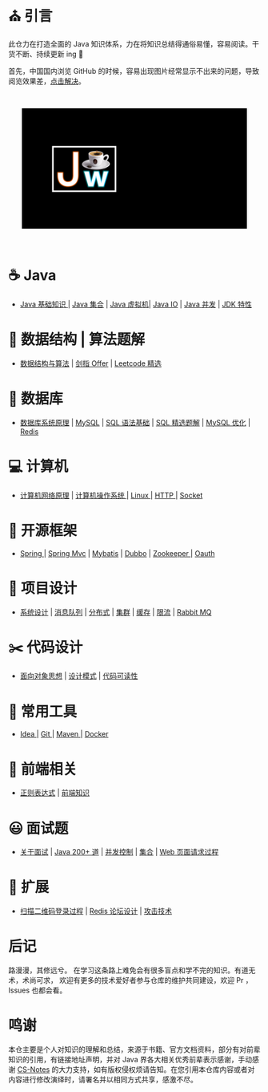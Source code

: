 # :church: 引言

此仓力在打造全面的 Java 知识体系，力在将知识总结得通俗易懂，容易阅读。干货不断、持续更新 ing  :hugs: 

首先，中国国内浏览 GitHub 的时候，容易出现图片经常显示不出来的问题，导致阅览效果差，[点击解决](https://github.com/Code-Jackwen/ZJW-Summary/blob/main/notes-md/Git/Git%20Hub%20%E5%9B%BE%E7%89%87%E6%98%BE%E7%A4%BA%E4%B8%8D%E5%87%BA%E6%9D%A5%E7%9A%84%E9%97%AE%E9%A2%98%E8%A7%A3%E5%86%B3.md)。

<br>

<div>
<p align="center">
    <a href="https://github.com/Code-Jackwen" target="_blank" rel="noopener noreferrer">
        <img src="https://github.com/Code-Jackwen/OtherPictures/blob/main/pic/5.jpg" alt="logo" width="450px" />
    </a>
</p>
</div>

<br>

# :coffee:  Java	

- [Java 基础知识 ](note-md/Java/Java%20基础.md) | [Java 集合](note-md/Java/Java%20容器.md) | [Java 虚拟机](note-md/Java%20虚拟机.md)| [Java IO](note-md/Java/Java%20IO.md) | [Java 并发](note-md/Java/Java%20并发.md) | [JDK 特性](note-md/Java/Jdk%20特性.md)

# 📝  数据结构 | 算法题解

- [数据结构与算法](note-md/Algorithm/数据结构%20-%20目录.md) | [剑指 Offer](To%20offer/剑指%20Offer%20-%20目录.md) | [Leetcode 精选](note-md/) 

# :date:  数据库 

- [数据库系统原理](note-md/Database/数据库系统原理.md) | [ MySQL](note-md/Database/MySQL.md) | [SQL 语法基础](note-md/Database/SQL%20语法.md) | [SQL 精选题解](note-md/) | [MySQL 优化](note-md/) | [Redis](note-md/Database/Redis.md) 

# :computer:  ​计算机

- [计算机网络原理](note-md/Computer/计算机网络%20-%20目录.md) | [计算机操作系统 ](note-md/Computer/计算机操作系统%20-%20目录.md)| [Linux ](note-md/Computer/Linux.md)| [HTTP ](note-md/Computer/HTTP.md) | [Socket ](note-md/Computer/Socket.md)

# :european_castle: 开源框架  

- [Spring ](note-md/Framework)| [Spring Mvc](note-md/Framework) | [Mybatis](note-md/Framework) | [Dubbo](note-md/Framework) | [Zookeeper ](note-md/Framework) | [Oauth](note-md/Framework)

# :straight_ruler:  项目设计   

- [系统设计](note-md/Project/系统设计基础.md) | [消息队列](note-md/Project/消息队列.md) | [ 分布式](note-md/Project/分布式.md) | [集群](note-md/Project/集群.md) | [缓存](note-md/Project/缓存.md) | [限流](note-md/Project/限流.md) | [Rabbit MQ](note-md/Project/Rabbit%20MQ.md)

# :scissors:  代码设计

-  [面向对象思想](note-md/Code/面向对象思想.md) | [设计模式](note-md/DesignPattern设计模式%20-%20目录.md) | [代码可读性](note-md/Code/代码可读性.md) 

# :wrench:  常用工具 

- [Idea ](note-md/Tools/IDEA.md)| [Git ](note-md/Tools/Git.md)| [Maven ](note-md/Tools/Maven.md)| [Docker](note-md/Tools/Docker.md)

# :strawberry:  ​前端相关

- [正则表达式](note-md/Front/正则表达式.md) | [前端知识](note-md/)

#  :smiley: 面试题

- [关于面试](note-md/Interview/关于面试.md) | [Java 200+ 道](note-md/Interview/Java%20200+%20道.md) | [并发控制](note-md/Interview/并发控制.md) | [集合](note-md/Interview/集合.md) | [Web 页面请求过程](note-md/Interview/Web%20页面请求过程.md)

# :game_die: 扩展

- [扫描二维码登录过程](notes-md/Extend/扫描二维码登录过程.md) | [Redis 论坛设计](notes-md/Extend/Redis%20论坛设计.md) | [攻击技术](notes-md/Extend/攻击技术.md) 



# 后记

路漫漫，其修远兮。 在学习这条路上难免会有很多盲点和学不完的知识。有道无术，术尚可求， 欢迎有更多的技术爱好者参与仓库的维护共同建设，欢迎 Pr ，Issues 也都会看。









# 鸣谢

本仓主要是个人对知识的理解和总结，来源于书籍、官方文档资料，部分有对前辈知识的引用，有链接地址声明，并对 Java 界各大相关优秀前辈表示感谢，手动感谢 [CS-Notes](https://github.com/CyC2018/CS-Notes) 的大力支持，如有版权侵权烦请告知。在您引用本仓库内容或者对内容进行修改演绎时，请署名并以相同方式共享，感激不尽。

